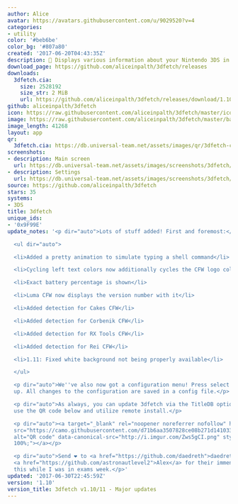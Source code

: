 ```yaml
---
author: Alice
avatar: https://avatars.githubusercontent.com/u/9029520?v=4
categories:
- utility
color: '#beb6be'
color_bg: '#807a80'
created: '2017-06-20T04:43:35Z'
description: 🍂 Displays various information about your Nintendo 3DS in pretty colors.
download_page: https://github.com/aliceinpalth/3dfetch/releases
downloads:
  3dfetch.cia:
    size: 2528192
    size_str: 2 MiB
    url: https://github.com/aliceinpalth/3dfetch/releases/download/1.10/3dfetch.cia
github: aliceinpalth/3dfetch
icon: https://raw.githubusercontent.com/aliceinpalth/3dfetch/master/icon.png
image: https://raw.githubusercontent.com/aliceinpalth/3dfetch/master/banner.png
image_length: 41268
layout: app
qr:
  3dfetch.cia: https://db.universal-team.net/assets/images/qr/3dfetch-cia.png
screenshots:
- description: Main screen
  url: https://db.universal-team.net/assets/images/screenshots/3dfetch/main-screen.png
- description: Settings
  url: https://db.universal-team.net/assets/images/screenshots/3dfetch/settings.png
source: https://github.com/aliceinpalth/3dfetch
stars: 35
systems:
- 3DS
title: 3dfetch
unique_ids:
- '0x9F99E'
update_notes: '<p dir="auto">Lots of stuff added! First and foremost:</p>

  <ul dir="auto">

  <li>Added a pretty animation to simulate typing a shell command</li>

  <li>Cycling left text colors now additionally cycles the CFW logo color</li>

  <li>Exact battery percentage is shown</li>

  <li>Luma CFW now displays the version number with it</li>

  <li>Added detection for Cakes CFW</li>

  <li>Added detection for Corbenik CFW</li>

  <li>Added detection for RX Tools CFW</li>

  <li>Added detection for Rei CFW</li>

  <li>1.11: Fixed white background not being properly available</li>

  </ul>

  <p dir="auto">We''ve also now got a configuration menu! Press select to bring it
  up. All changes to the configuration are saved in a config file.</p>

  <p dir="auto">As always, you can update 3dfetch via the TitleDB option in FBI, or,
  use the QR code below and utilize remote install.</p>

  <p dir="auto"><a target="_blank" rel="noopener noreferrer nofollow" href="https://camo.githubusercontent.com/d71b6aa3507828ce08b271d1410338f67af62a1c4f85d46800bf3fac5bc558b1/687474703a2f2f692e696d6775722e636f6d2f5a7773356743492e706e67"><img
  src="https://camo.githubusercontent.com/d71b6aa3507828ce08b271d1410338f67af62a1c4f85d46800bf3fac5bc558b1/687474703a2f2f692e696d6775722e636f6d2f5a7773356743492e706e67"
  alt="QR code" data-canonical-src="http://i.imgur.com/Zws5gCI.png" style="max-width:
  100%;"></a></p>

  <p dir="auto">Send ❤️ to <a href="https://github.com/daedreth">daedreth</a> and
  <a href="https://github.com/astronautlevel2">Alex</a> for their immense work on
  this while I was in exams week.</p>'
updated: '2017-06-30T22:45:59Z'
version: '1.10'
version_title: 3dfetch v1.10/11 - Major updates
---
```

